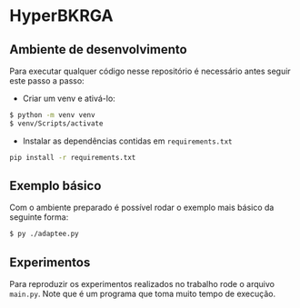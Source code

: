 # HyperBKRGA


## Ambiente de desenvolvimento

Para executar qualquer código nesse repositório é necessário antes seguir este passo a passo:

- Criar um venv e ativá-lo:
```bash
$ python -m venv venv
$ venv/Scripts/activate
```
- Instalar as dependências contidas em `requirements.txt`
```bash
pip install -r requirements.txt
```

## Exemplo básico

Com o ambiente preparado é possível rodar o exemplo mais básico da seguinte forma:

```bash
$ py ./adaptee.py
```

## Experimentos

Para reproduzir os experimentos realizados no trabalho rode o arquivo ``main.py``. 
Note que é um programa que toma muito tempo de execução. 